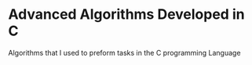 # Advanced Algorithms Developed in C

Algorithms that I used to preform tasks in the C programming Language
